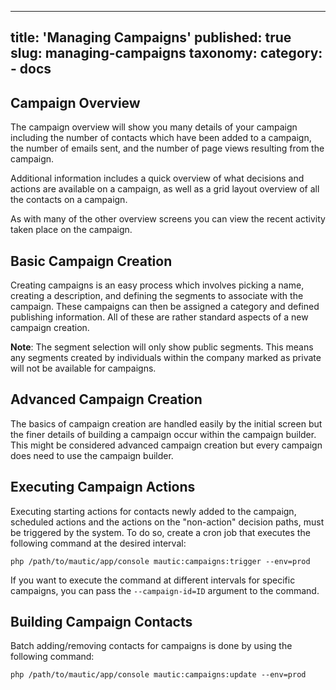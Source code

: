 ---
title: 'Managing Campaigns'
published: true
slug: managing-campaigns
taxonomy:
    category:
        - docs
------------------------

## Campaign Overview

The campaign overview will show you many details of your campaign including the number of contacts which have been added to a campaign, the number of emails sent, and the number of page views resulting from the campaign.

Additional information includes a quick overview of what decisions and actions are available on a campaign, as well as a grid layout overview of all the contacts on a campaign.

As with many of the other overview screens you can view the recent activity taken place on the campaign.

## Basic Campaign Creation
Creating campaigns is an easy process which involves picking a name, creating a description, and defining the segments to associate with the campaign. These campaigns can then be assigned a category and defined publishing information. All of these are rather standard aspects of a new campaign creation.

**Note**: The segment selection will only show public segments. This means any segments created by individuals within the company marked as private will not be available for campaigns.

## Advanced Campaign Creation

The basics of campaign creation are handled easily by the initial screen but the finer details of building a campaign occur within the campaign builder. This might be considered advanced campaign creation but every campaign does need to use the campaign builder.


## Executing Campaign Actions

Executing starting actions for contacts newly added to the campaign, scheduled actions and the actions on the "non-action" decision paths, must be triggered by the system. To do so, create a cron job that executes the following command at the desired interval:

```
php /path/to/mautic/app/console mautic:campaigns:trigger --env=prod
```

If you want to execute the command at different intervals for specific campaigns, you can pass the `--campaign-id=ID` argument to the command.

## Building Campaign Contacts

Batch adding/removing contacts for campaigns is done by using the following command:

```
php /path/to/mautic/app/console mautic:campaigns:update --env=prod
```
